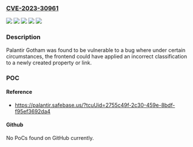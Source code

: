 ### [CVE-2023-30961](https://cve.mitre.org/cgi-bin/cvename.cgi?name=CVE-2023-30961)
![](https://img.shields.io/static/v1?label=Product&message=com.palantir.acme%3Agotham-fe-bundle&color=blue)
![](https://img.shields.io/static/v1?label=Product&message=com.palantir.acme%3Atitanium-browser-app-bundle&color=blue)
![](https://img.shields.io/static/v1?label=Version&message=%3D%20100.30230706.20%20&color=brighgreen)
![](https://img.shields.io/static/v1?label=Version&message=*%3C%20100.30230706.22%20&color=brighgreen)
![](https://img.shields.io/static/v1?label=Vulnerability&message=The%20product%20does%20not%20follow%20certain%20coding%20rules%20for%20development%2C%20which%20can%20lead%20to%20resultant%20weaknesses%20or%20increase%20the%20severity%20of%20the%20associated%20vulnerabilities.&color=brighgreen)

### Description

Palantir Gotham was found to be vulnerable to a bug where under certain circumstances, the frontend could have applied an incorrect classification to a newly created property or link.

### POC

#### Reference
- https://palantir.safebase.us/?tcuUid=2755c49f-2c30-459e-8bdf-f95ef3692da4

#### Github
No PoCs found on GitHub currently.

